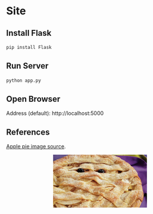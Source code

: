 # Site

## Install Flask

```bash
pip install Flask
```


## Run Server

```bash
python app.py
```


## Open Browser

Address (default): http://localhost:5000


## References

[Apple pie image source](https://www.pillsbury.com/recipes/mummy-apple-pie/edfca860-1eb9-4bca-b12b-1d3da57cc4c6).

<p align="center">
  <img src="./site/static/images/pie.jpg" width="50%">
</p>

